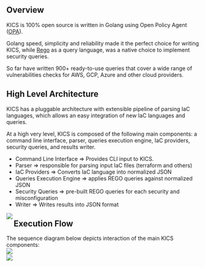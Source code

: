 ## Overview

KICS is 100% open source is written in Golang using Open Policy Agent ([OPA](https://www.openpolicyagent.org/)).

Golang speed, simplicity and reliability made it the perfect choice for writing KICS, while [Rego](https://www.openpolicyagent.org/docs/latest/policy-language/) as a query language, was a native choice to implement security queries. 

So far have written 900+ ready-to-use queries that cover a wide range of vulnerabilities checks for AWS, GCP, Azure and other cloud providers. 

## High Level Architecture

KICS has a pluggable architecture with extensible pipeline of parsing IaC languages, which allows an easy integration of new IaC languages and queries.

At a high very level, KICS is composed of the following main components: a command line interface, parser, queries execution engine,  IaC providers,  security queries, and results writer.

- Command Line Interface => Provides CLI input to KICS.
- Parser => responsible for parsing input IaC files (terraform and others)
- IaC Providers => Converts IaC language into normalized JSON
- Queries Execution Engine => applies REGO queries against normalized JSON
- Security Queries => pre-built REGO queries for each security and misconfiguration
- Writer => Writes results into JSON format

<img src="../img/arch/high-level-arch.png" align="left">  


## Execution Flow

The sequence diagram below depicts interaction of the main KICS components:  
<img src="../img/arch/exec-flow-1.png" align="left">  
<img src="../img/arch/exec-flow-2.png" align="left">